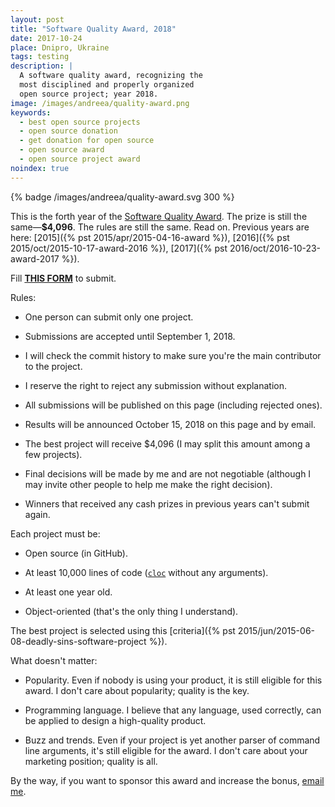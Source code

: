 ```yaml
---
layout: post
title: "Software Quality Award, 2018"
date: 2017-10-24
place: Dnipro, Ukraine
tags: testing
description: |
  A software quality award, recognizing the
  most disciplined and properly organized
  open source project; year 2018.
image: /images/andreea/quality-award.png
keywords:
  - best open source projects
  - open source donation
  - get donation for open source
  - open source award
  - open source project award
noindex: true
---
```


{% badge /images/andreea/quality-award.svg 300 %}

This is the forth year of the
[Software Quality Award](/award.html). The prize
is still the same&mdash;**$4,096**.
The rules are still the same. Read on.
Previous years are here:
[2015]({% pst 2015/apr/2015-04-16-award %}),
[2016]({% pst 2015/oct/2015-10-17-award-2016 %}),
[2017]({% pst 2016/oct/2016-10-23-award-2017 %}).

Fill
[**THIS FORM**](https://docs.google.com/forms/d/1bPgbvs9Y6fWlmvdqGPSxMXXCCRQWPSU2UuItNjSCgQg)
to submit.

<!--more-->

Rules:

  * One person can submit only one project.

  * Submissions are accepted until September 1, 2018.

  * I will check the commit history to make sure you're the main contributor to the project.

  * I reserve the right to reject any submission without explanation.

  * All submissions will be published on this page (including rejected ones).

  * Results will be announced October 15, 2018 on this page and by email.

  * The best project will receive $4,096 (I may split this amount among a few projects).

  * Final decisions will be made by me and are not negotiable
    (although I may invite other people to help me make the right decision).

  * Winners that received any cash prizes in previous years can't submit again.

Each project must be:

  * Open source (in GitHub).

  * At least 10,000 lines of code ([`cloc`](https://www.npmjs.com/package/cloc) without any arguments).

  * At least one year old.

  * Object-oriented (that's the only thing I understand).

The best project is selected using this [criteria]({% pst 2015/jun/2015-06-08-deadly-sins-software-project %}).

What doesn't matter:

  * Popularity. Even if nobody is using your
    product, it is still eligible for this award. I don't care about
    popularity; quality is the key.

  * Programming language. I believe that any language, used correctly,
    can be applied to design a high-quality product.

  * Buzz and trends. Even if your project is yet another parser of command
    line arguments, it's still eligible for the award. I don't care about
    your marketing position; quality is all.

By the way, if you want to sponsor this award and increase the bonus,
[email me](mailto:me@yegor256.com).
